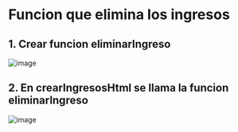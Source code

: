 # Funcion que elimina los ingresos

## 1. Crear funcion eliminarIngreso

![image](https://user-images.githubusercontent.com/31961588/201484887-0f6b75b1-f748-47a2-a207-53e113358a37.png)


## 2. En crearIngresosHtml se llama la funcion eliminarIngreso

![image](https://user-images.githubusercontent.com/31961588/201485084-099696de-7680-4a97-b9ce-1fa2426a67f9.png)
